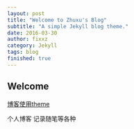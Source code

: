 ```yaml
---
layout: post
title: "Welcome to Zhuxu's Blog"
subtitle: "A simple Jekyll blog theme."
date: 2016-03-30
author: fixxz
category: Jekyll
tags: blog
finished: true
---
```


## Welcome

[博客使用theme](https://github.com/itisbenjamin/Nice_Blog/)

个人博客  记录随笔等各种





